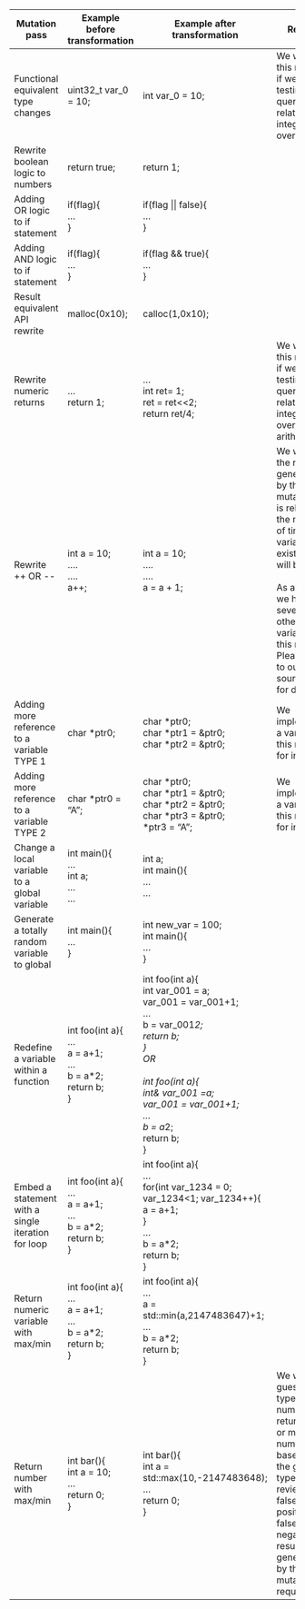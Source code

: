 | Mutation pass                              | Example before transformation | Example after transformation | Remark                                                                                          |
|--------------------------------------------|------------------------------|-----------------------------|-------------------------------------------------------------------------------------------------|
| Functional equivalent type changes          | uint32_t var_0 = 10;        | int var_0 = 10;             | We will skip this mutator if we are testing queries related to integer overflow                  |
| Rewrite boolean logic to numbers            | return true;                | return 1;                   |                                                                                                 |
| Adding OR logic to if statement             | if(flag){<br>…<br>}         | if(flag \|\| false){<br>…<br>} |                                                                                                 |
| Adding AND logic to if statement            | if(flag){<br>…<br>}         | if(flag && true){<br>…<br>}  |                                                                                                 |
| Result equivalent API rewrite               | malloc(0x10);               | calloc(1,0x10);             |                                                                                                 |
| Rewrite numeric returns 	                  | <br>…<br>return 1;	        | <br>…<br>int ret= 1;<br>ret = ret<<2;<br>return ret/4;	|We will skip this mutator if we are testing query related to integer overflow OR arithmetic
| Rewrite ++ OR --                            | int a = 10;<br>….<br>….<br>a++; | int a = 10;<br>….<br>….<br>a = a + 1; | We will skip the result generated by this mutator if it is related to the number of times the variable exists (here will be a)<br><br>As a remark, we have several other variants for this mutator. Please refer to our source code for details. |
| Adding more reference to a variable TYPE 1   | char *ptr0;                 | char *ptr0;<br>char *ptr1 = &ptr0;<br>char *ptr2 = &ptr0; | We implemented a variant of this mutator for integers                                           |
| Adding more reference to a variable TYPE 2   | char *ptr0 = “A”;           | char *ptr0;<br>char *ptr1 = &ptr0;<br>char *ptr2 = &ptr0;<br>char *ptr3 = &ptr0;<br>*ptr3 = “A”; | We implemented a variant of this mutator for integers                                           |
| Change a local variable to a global variable | int main(){<br>…<br>int a;<br>…<br>… | int a;<br>int main(){<br>…<br>… |                                                                                                 |
| Generate a totally random variable to global | int main(){<br>…<br>}       | int new_var = 100;<br>int main(){<br>…<br>} |                                                                                                 |
| Redefine a variable within a function        | int foo(int a){<br>…<br>a = a+1;<br>…<br>b = a*2;<br>return b;<br>} | int foo(int a){<br>int var_001 = a;<br>var_001  = var_001+1;<br>…<br>b = var_001*2;<br>return b;<br>}<br>OR<br><br>int foo(int a){<br>int& var_001 =a;<br>var_001  = var_001+1;<br>…<br>b = a*2;<br>return b;<br>} |                                                                                                 |
| Embed a statement with a single iteration for loop | int foo(int a){<br>…<br>a = a+1;<br>…<br>b = a*2;<br>return b;<br>} | int foo(int a){<br>…<br>for(int var_1234 = 0; var_1234<1; var_1234++){<br>a = a+1;<br>}<br>…<br>b = a*2;<br>return b;<br>} |                                                                                                 |
| Return numeric variable with max/min         | int foo(int a){<br>…<br>a = a+1;<br>…<br>b = a*2;<br>return b;<br>} | int foo(int a){<br>…<br>a = std::min(a,2147483647)+1;<br>…<br>b = a*2;<br>return b;<br>} |                                                                                                 |
| Return number with max/min                   | int bar(){<br>int a = 10;<br>…<br>return 0;<br>} | int bar(){<br>int a = std::max(10,-2147483648);<br>…<br>return 0;<br>} | We will try to guess the type of the number and return a max or min number based on the guessed type. Manual review for false positive or false negative results generated by this mutator is required. |